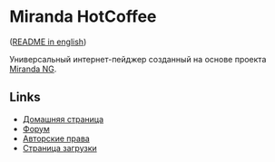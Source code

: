 # Miranda HotCoffee #

([README in english](https://github.com/miranda-ng/HotCoffee/README.md))

Универсальный интернет-пейджер созданный на основе проекта [Miranda NG][1].

## Links ##

- [Домашняя страница](https://www.miranda-ng.org/hotcoffee/)
- [Форум](https://forum.miranda-ng.org/index.php?topic=45.50000#lastPost)
- [Авторские права](https://www.miranda-ng.org/hotcoffee/licenses/)
- [Страница загрузки](https://www.miranda-ng.org/hotcoffee/downloads/)

[1]: https://www.miranda-ng.org/